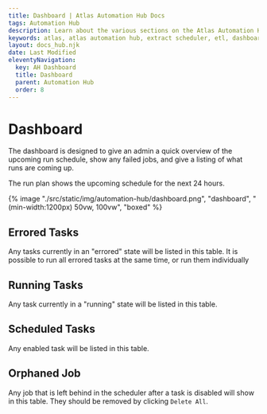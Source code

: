 ```yaml
---
title: Dashboard | Atlas Automation Hub Docs
tags: Automation Hub
description: Learn about the various sections on the Atlas Automation Hub Dashboard.
keywords: atlas, atlas automation hub, extract scheduler, etl, dashboard
layout: docs_hub.njk
date: Last Modified
eleventyNavigation:
  key: AH Dashboard
  title: Dashboard
  parent: Automation Hub
  order: 8
---
```


# Dashboard

The dashboard is designed to give an admin a quick overview of the upcoming run schedule, show any failed jobs, and give a listing of what runs are coming up.

The run plan shows the upcoming schedule for the next 24 hours.

{% image "./src/static/img/automation-hub/dashboard.png", "dashboard", "(min-width:1200px) 50vw, 100vw", "boxed" %}

## Errored Tasks

Any tasks currently in an "errored" state will be listed in this table. It is possible to run all errored tasks at the same time, or run them individually

## Running Tasks

Any task currently in a "running" state will be listed in this table.

## Scheduled Tasks

Any enabled task will be listed in this table.

## Orphaned Job

Any job that is left behind in the scheduler after a task is disabled will show in this table. They should be removed by clicking ``Delete All``.
